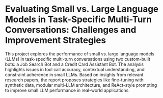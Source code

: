 # Evaluating Small vs. Large Language Models in Task-Specific Multi-Turn Conversations: Challenges and Improvement Strategies

This project explores the performance of small vs. large language models (LLMs) in task-specific multi-turn conversations using two custom-built bots: a Job Search Bot and a Credit Card Assistant Bot. The analysis highlights issues in tool call accuracy, contextual understanding, and constraint adherence in small LLMs. Based on insights from relevant research papers, the report proposes strategies like fine-tuning with synthetic data, modular multi-LLM architecture, and ReAct-style prompting to improve small LLM performance in real-world applications.
